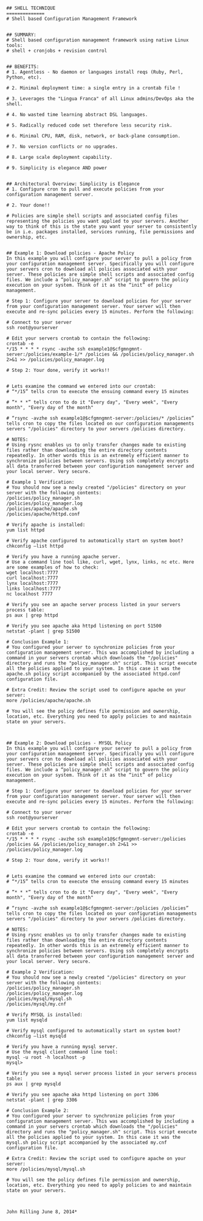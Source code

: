 ﻿```
## SHELL TECHNIQUE
==============
# Shell based Configuration Management Framework


## SUMMARY:
# Shell based configuration management framework using native Linux tools:
# shell + cronjobs + revision control


## BENEFITS:
# 1. Agentless - No daemon or languages install reqs (Ruby, Perl, Python, etc).

# 2. Minimal deployment time: a single entry in a crontab file !

# 3. Leverages the "Lingua Franca" of all Linux admins/DevOps aka the shell.

# 4. No wasted time learning abstract DSL languages.

# 5. Radically reduced code set therefore less security risk.

# 6. Minimal CPU, RAM, disk, network, or back-plane consumption.

# 7. No version conflicts or no upgrades.

# 8. Large scale deployment capability.

# 9. Simplicity is elegance AND power


## Architectural Overview: Simplicity is Elegance
# 1. Configure cron to pull and execute policies from your configuration management server.

# 2. Your done!!

# Policies are simple shell scripts and associated config files representing the policies you want applied to your servers. Another way to think of this is the state you want your server to consistently be in i.e. packages installed, services running, file permissions and ownership, etc.


## Example 1: Download policies - Apache Policy
In this example you will configure your server to pull a policy from your configuration management server. Specifically you will configure your servers cron to download all policies associated with your server. These policies are simple shell scripts and associated config files. We include a “policy_manager.sh” script to govern the policy execution on your system. Think of it as the “init” of policy management.

# Step 1: Configure your server to download policies for your server from your configuration management server. Your server will then execute and re-sync policies every 15 minutes. Perform the following:

# Connect to your server
ssh root@yourserver

# Edit your servers crontab to contain the following:
crontab -e
*/15 * * * * rsync -avzhe ssh example1@$cfgmngmnt-server:/policies/example-1/* /policies && /policies/policy_manager.sh 2>&1 >> /policies/policy_manager.log

# Step 2: Your done, verify it works!!


# Lets examine the command we entered into our crontab:
# “*/15” tells cron to execute the ensuing command every 15 minutes

# ”* * *” tells cron to do it "Every day", "Every week", "Every month", "Every day of the month"

# “rsync -avzhe ssh example1@$cfgmngmnt-server:/policies/* /policies” tells cron to copy the files located on our configuration managements servers "/policies" directory to your servers /policies directory.

# NOTES: 
# Using rysnc enables us to only transfer changes made to existing files rather than downloading the entire directory contents repeatedly. In other words this is an extremely efficient manner to synchronize policies between servers. Using ssh completely encrypts all data transferred between your configuration management server and your local server. Very secure. 

# Example 1 Verification:
# You should now see a newly created "/policies" directory on your server with the following contents:
/policies/policy_manager.sh
/policies/policy_manager.log 
/policies/apache/apache.sh 
/policies/apache/httpd.conf 

# Verify apache is installed:
yum list httpd

# Verify apache configured to automatically start on system boot?
chkconfig –list httpd

# Verify you have a running apache server.
# Use a command line tool like, curl, wget, lynx, links, nc etc. Here are some examples of how to check:
wget localhost:7777
curl localhost:7777
lynx localhost:7777
links localhost:7777
nc localhost 7777

# Verify you see an apache server process listed in your servers process table:
ps aux | grep httpd

# Verify you see apache aka httpd listening on port 51500
netstat -plant | grep 51500

# Conclusion Example 1:
# You configured your server to synchronize policies from your configuration management server. This was accomplished by including a command in your servers crontab which downloads the "/policies" directory and runs the "policy_manager.sh" script. This script execute all the policies applied to your system. In this case it was the apache.sh policy script accompanied by the associated httpd.conf configuration file. 

# Extra Credit: Review the script used to configure apache on your server:
more /policies/apache/apache.sh

# You will see the policy defines file permission and ownership, location, etc. Everything you need to apply policies to and maintain state on your servers.



## Example 2: Download policies - MYSQL Policy
In this example you will configure your server to pull a policy from your configuration management server. Specifically you will configure your servers cron to download all policies associated with your server. These policies are simple shell scripts and associated config files. We include a “policy_manager.sh” script to govern the policy execution on your system. Think of it as the “init” of policy management.

# Step 1: Configure your server to download policies for your server from your configuration management server. Your server will then execute and re-sync policies every 15 minutes. Perform the following:

# Connect to your server
ssh root@yourserver

# Edit your servers crontab to contain the following:
crontab -e
*/15 * * * * rsync -avzhe ssh example1@$cfgmngmnt-server:/policies /policies && /policies/policy_manager.sh 2>&1 >> /policies/policy_manager.log

# Step 2: Your done, verify it works!!


# Lets examine the command we entered into our crontab:
# “*/15” tells cron to execute the ensuing command every 15 minutes

# ”* * *” tells cron to do it "Every day", "Every week", "Every month", "Every day of the month"

# “rsync -avzhe ssh example1@$cfgmngmnt-server:/policies /policies” tells cron to copy the files located on your configuration managements servers "/policies" directory to your servers /policies directory.

# NOTES: 
# Using rysnc enables us to only transfer changes made to existing files rather than downloading the entire directory contents repeatedly. In other words this is an extremely efficient manner to synchronize policies between servers. Using ssh completely encrypts all data transferred between your configuration management server and your local server. Very secure. 

# Example 2 Verification:
# You should now see a newly created "/policies" directory on your server with the following contents:
/policies/policy_manager.sh
/policies/policy_manager.log 
/policies/mysql/mysql.sh 
/policies/mysql/my.cnf 

# Verify MYSQL is installed:
yum list mysqld

# Verify mysql configured to automatically start on system boot?
chkconfig –list mysqld

# Verify you have a running mysql server.
# Use the mysql client command line tool:
mysql -u root -h localhost -p
mysql>

# Verify you see a mysql server process listed in your servers process table:
ps aux | grep mysqld

# Verify you see apache aka httpd listening on port 3306
netstat -plant | grep 3306

# Conclusion Example 2:
# You configured your server to synchronize policies from your configuration management server. This was accomplished by including a command in your servers crontab which downloads the "/policies" directory and runs the "policy_manager.sh" script. This script execute all the policies applied to your system. In this case it was the mysql.sh policy script accompanied by the associated my.cnf configuration file. 

# Extra Credit: Review the script used to configure apache on your server:
more /policies/mysql/mysql.sh

# You will see the policy defines file permission and ownership, location, etc. Everything you need to apply policies to and maintain state on your servers.



John Rilling June 8, 2014*
```

